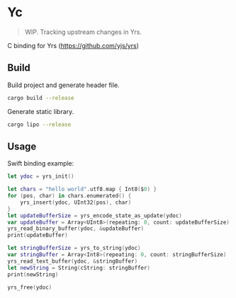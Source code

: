 # Yc

> WIP. Tracking upstream changes in Yrs.

C binding for Yrs (https://github.com/yjs/yrs)

## Build
Build project and generate header file.
```sh
cargo build --release
```

Generate static library.
```sh
cargo lipo --release
```

## Usage

Swift binding example:

```swift
let ydoc = yrs_init()

let chars = "hello world".utf8.map { Int8($0) }
for (pos, char) in chars.enumerated() {
    yrs_insert(ydoc, UInt32(pos), char)
}
let updateBufferSize = yrs_encode_state_as_update(ydoc)
var updateBuffer = Array<UInt8>(repeating: 0, count: updateBufferSize)
yrs_read_binary_buffer(ydoc, &updateBuffer)
print(updateBuffer)

let stringBufferSize = yrs_to_string(ydoc)
var stringBuffer = Array<Int8>(repeating: 0, count: stringBufferSize)
yrs_read_text_buffer(ydoc, &stringBuffer)
let newString = String(cString: stringBuffer)
print(newString)

yrs_free(ydoc)
```
